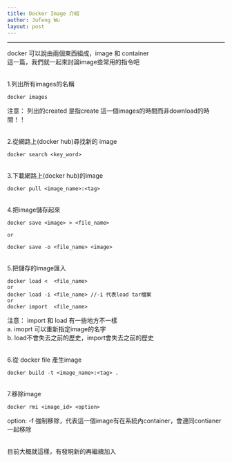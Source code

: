```yaml
---
title: Docker Image 介紹
author: Jufeng Wu
layout: post
---
```


----------------------
docker 可以說由兩個東西組成，image 和 container<br/>
這一篇，我們就一起來討論image些常用的指令吧

<br/>1.列出所有images的名稱
```
docker images 
```
注意： 列出的created 是指create 這一個images的時間而非download的時間！！

<br/>2.從網路上(docker hub)尋找新的 image
```
docker search <key_word>
```
<br/>3.下載網路上(docker hub)的image
```
docker pull <image_name>:<tag>
```
<br/>4.把image儲存起來
```
docker save <image> > <file_name>

or

docker save -o <file_name> <image>
```
<br/> 5.把儲存的image匯入
```
docker load <  <file_name>
or
docker load -i <file_name> //-i 代表load tar檔案
or
docker import  <file_name>
```
注意： import 和 load 有一些地方不一樣<br/>
a. imoprt 可以重新指定image的名字<br/>
b. load不會失去之前的歷史，import會失去之前的歷史<br/>

<br/>6.從 docker file 產生image 
```
docker build -t <image_name>:<tag> .
```
</br>7.移除image 
```
docker rmi <image_id> <option>
```
option: -f 強制移除，代表這一個image有在系統內container，會連同contianer一起移除

<br/>目前大概就這樣，有發現新的再繼續加入
